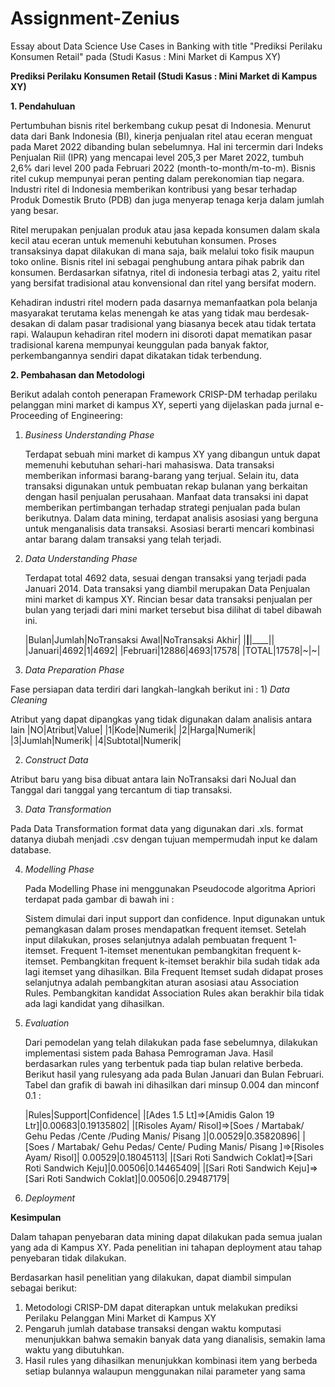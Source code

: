 # Assignment-Zenius
Essay about Data Science Use Cases in Banking with title "Prediksi Perilaku Konsumen Retail" pada (Studi Kasus : Mini Market di Kampus XY)

**Prediksi Perilaku Konsumen Retail (Studi Kasus : Mini Market di Kampus XY)**

**1. Pendahuluan**

   Pertumbuhan bisnis ritel berkembang cukup pesat di Indonesia. Menurut data dari Bank Indonesia (BI), kinerja penjualan ritel atau eceran menguat pada Maret 2022 dibanding bulan sebelumnya. Hal ini tercermin dari Indeks Penjualan Riil (IPR) yang mencapai level 205,3 per Maret 2022, tumbuh 2,6% dari level 200 pada Februari 2022 (month-to-month/m-to-m). Bisnis ritel cukup mempunyai peran penting dalam perekonomian tiap negara. Industri ritel di Indonesia memberikan kontribusi yang besar terhadap Produk Domestik Bruto (PDB) dan juga menyerap tenaga kerja dalam jumlah yang besar.
    
   Ritel merupakan penjualan produk atau jasa kepada konsumen dalam skala kecil atau eceran untuk memenuhi kebutuhan konsumen. Proses transaksinya dapat dilakukan di mana saja, baik melalui toko fisik maupun toko online. Bisnis ritel ini sebagai penghubung antara pihak pabrik dan konsumen. Berdasarkan sifatnya, ritel di indonesia terbagi atas 2, yaitu ritel yang bersifat tradisional atau konvensional dan ritel yang bersifat modern.
    
   Kehadiran industri ritel modern pada dasarnya memanfaatkan pola belanja masyarakat terutama kelas menengah ke atas yang tidak mau berdesak-desakan di dalam pasar tradisional yang biasanya becek atau tidak tertata rapi. Walaupun kehadiran ritel modern ini disoroti dapat mematikan pasar tradisional karena mempunyai keunggulan pada banyak faktor, perkembangannya sendiri dapat dikatakan tidak terbendung.

**2. Pembahasan dan Metodologi**

Berikut adalah contoh penerapan Framework CRISP-DM terhadap perilaku pelanggan mini market di kampus XY, seperti yang dijelaskan pada jurnal e-Proceeding of Engineering:

1. *Business Understanding Phase*

    Terdapat sebuah mini market di kampus XY yang dibangun untuk dapat memenuhi kebutuhan sehari-hari mahasiswa. Data transaksi memberikan informasi barang-barang yang terjual. Selain itu, data transaksi digunakan untuk pembuatan rekap bulanan yang berkaitan dengan hasil penjualan perusahaan. Manfaat data transaksi ini dapat memberikan pertimbangan terhadap strategi penjualan pada bulan berikutnya. Dalam data mining, terdapat analisis asosiasi yang berguna untuk menganalisis data transaksi. Asosiasi berarti mencari kombinasi antar barang dalam transaksi yang telah terjadi.

2. *Data Understanding Phase*

    Terdapat total 4692 data, sesuai dengan transaksi yang terjadi pada Januari 2014. Data transaksi yang diambil merupakan Data Penjualan mini market di kampus XY. Rincian besar data transaksi penjualan per bulan yang terjadi dari mini market tersebut bisa dilihat di tabel dibawah ini.
    
   |Bulan|Jumlah|NoTransaksi Awal|NoTransaksi Akhir|
   |____|____|____||
   |Januari|4692|1|4692|
   |Februari|12886|4693|17578|
   |TOTAL|17578|~|~|

3. *Data Preparation Phase*

Fase persiapan data terdiri dari langkah-langkah berikut ini : 
    1)	*Data Cleaning*
    
   Atribut yang dapat dipangkas yang tidak digunakan dalam analisis antara lain
   |NO|Atribut|Value|
   |1|Kode|Numerik|
   |2|Harga|Numerik|
   |3|Jumlah|Numerik|
   |4|Subtotal|Numerik|
   
   2)	*Construct Data*

   Atribut baru yang bisa dibuat antara lain NoTransaksi dari NoJual dan Tanggal dari tanggal yang tercantum di tiap transaksi.
   
   3)	*Data Transformation*
   
   Pada Data Transformation format data yang digunakan dari .xls. format datanya diubah menjadi .csv dengan tujuan mempermudah input ke dalam database.
   
 4.	*Modelling Phase*

    Pada Modelling Phase ini menggunakan Pseudocode algoritma Apriori terdapat pada gambar di bawah ini :
    
    Sistem dimulai dari input support dan confidence. Input digunakan untuk pemangkasan dalam proses mendapatkan frequent itemset. Setelah input dilakukan, proses selanjutnya adalah pembuatan frequent 1-itemset. Frequent 1-itemset menentukan pembangkitan frequent k-itemset. Pembangkitan frequent k-itemset berakhir bila sudah tidak ada lagi itemset yang dihasilkan. Bila Frequent Itemset sudah didapat proses selanjutnya adalah pembangkitan aturan asosiasi atau Association Rules. Pembangkitan kandidat Association Rules akan berakhir bila tidak ada lagi kandidat yang dihasilkan.
    
5. *Evaluation*

    Dari pemodelan yang telah dilakukan pada fase sebelumnya, dilakukan implementasi sistem pada Bahasa Pemrograman Java. Hasil berdasarkan rules yang terbentuk pada tiap bulan relative berbeda. Berikut hasil yang rulesyang ada pada Bulan Januari dan Bulan Februari. Tabel dan grafik di bawah ini dihasilkan dari minsup 0.004 dan minconf 0.1 :
    
   |Rules|Support|Confidence|
   |[Ades 1.5 Lt]=>[Amidis Galon 19 Ltr]|0.00683|0.19135802|
   |[Risoles Ayam/ Risol]=>[Soes / Martabak/ Gehu Pedas /Cente /Puding Manis/ Pisang ]|0.00529|0.35820896|
   |[Soes / Martabak/ Gehu Pedas/ Cente/ Puding Manis/ Pisang ]=>[Risoles Ayam/ Risol]|	0.00529|0.18045113|
   |[Sari Roti Sandwich Coklat]=>[Sari Roti Sandwich Keju]|0.00506|0.14465409| 
   |[Sari Roti Sandwich Keju]=>[Sari Roti Sandwich Coklat]|0.00506|0.29487179|
   
6.	*Deployment*

**Kesimpulan**

   Dalam tahapan penyebaran data mining dapat dilakukan pada semua jualan yang ada di Kampus XY. Pada penelitian ini tahapan deployment atau tahap penyebaran tidak dilakukan.  
    
Berdasarkan hasil penelitian yang dilakukan, dapat diambil simpulan sebagai berikut: 
1.	Metodologi CRISP-DM dapat diterapkan untuk melakukan prediksi Perilaku Pelanggan Mini Market di Kampus XY
2.	Pengaruh jumlah database transaksi dengan waktu komputasi menunjukkan bahwa semakin banyak data yang dianalisis, semakin lama waktu yang dibutuhkan.
3.	Hasil rules yang dihasilkan menunjukkan kombinasi item yang berbeda setiap bulannya walaupun menggunakan nilai parameter yang sama
